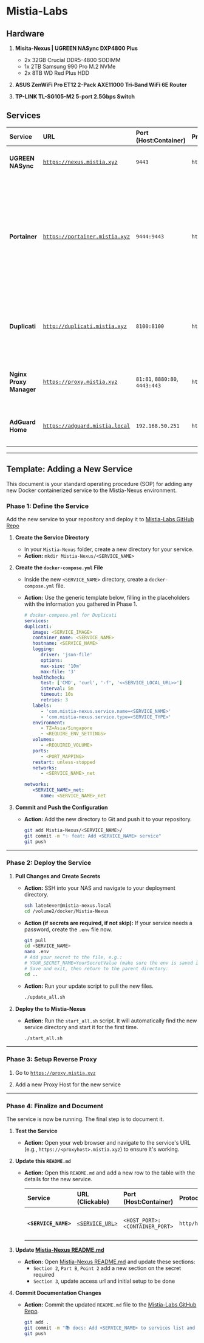 # Mistia-Labs

## Hardware

1. **Misita-Nexus | UGREEN NASync DXP4800 Plus**

   - 2x 32GB Crucial DDR5-4800 SODIMM
   - 1x 2TB Samsung 990 Pro M.2 NVMe
   - 2x 8TB WD Red Plus HDD

2. **ASUS ZenWiFi Pro ET12 2-Pack AXE11000 Tri-Band WiFi 6E Router**

3. **TP-LINK TL-SG105-M2 5-port 2.5Gbps Switch**

## Services

| Service                   | URL                                                | Port (Host:Container) | Protocol | Notes                                                                                                                                              |
| :------------------------ | :------------------------------------------------------------- | :-------------------- | :------- | :------------------------------------------------------------------------------------------------------------------------------------------------- |
| **UGREEN NASync** | [`https://nexus.mistia.xyz`](https://nexus.mistia.xyz) | `9443`       | `https`  | The main management UI for the NAS itself.                                                                                                         |
| **Portainer** | [`https://portainer.mistia.xyz`](https://portainer.mistia.xyz) | `9444:9443`           | `https`  | The primary Docker management UI. Your browser will show a security warning on first visit because it uses a self-signed certificate. This is safe to accept. |
| **Duplicati** | [`http://duplicati.mistia.xyz`](https://duplicati.mistia.xyz)   | `8100:8100`           | `http`   | The automated backup solution. Used for configuring all backup jobs.                                                                               |
| **Nginx Proxy Manager** | [`https://proxy.mistia.xyz`](https://proxy.mistia.xyz) | `81:81`, `8880:80`, `4443:443` | `https` | The reverse proxy and SSL certificate manager for all services. |
| **AdGuard Home** | [`https://adguard.mistia.local`](https://adguard.mistia.local) | `192.168.50.251` | `http` | Network-wide ad blocker. Uses a static `macvlan` IP. |

---

## Template: Adding a New Service

This document is your standard operating procedure (SOP) for adding any new Docker containerized service to the Mistia-Nexus environment.

### Phase 1: Define the Service

Add the new service to your repository and deploy it to [Mistia-Labs GitHub Repo](https://github.com/late4ever/Mistia-Labs/)

1. **Create the Service Directory**

   - In your `Mistia-Nexus` folder, create a new directory for your service.
   - **Action:** `mkdir Mistia-Nexus/<SERVICE_NAME>`

2. **Create the `docker-compose.yml` File**

   - Inside the new `<SERVICE_NAME>` directory, create a `docker-compose.yml` file.
   - **Action:** Use the generic template below, filling in the placeholders with the information you gathered in Phase 1.

      ```yaml
      # docker-compose.yml for Duplicati
      services:
      duplicati:
         image: <SERVICE_IMAGE>
         container_name: <SERVICE_NAME>
         hostname: <SERVICE_NAME>
         logging:
            driver: 'json-file'
            options:
            max-size: '10m'
            max-file: '3'
         healthcheck:
            test: ['CMD', 'curl', '-f', '<<SERVICE_LOCAL_URL>>']
            interval: 5m
            timeout: 10s
            retries: 3
         labels:
            - 'com.mistia-nexus.service.name=<SERVICE_NAME>'
            - 'com.mistia-nexus.service.type=<SERVICE_TYPE>'
         environment:
            - TZ=Asia/Singapore
            - <REQUIRE_ENV_SETTINGS>
         volumes:
            - <REQUIRED_VOLUME>
         ports:
            - <PORT_MAPPING>
         restart: unless-stopped
         networks:
            - <SERVICE_NAME>_net

      networks:
         <SERVICE_NAME>_net:
            name: <SERVICE_NAME>_net
      ```

3. **Commit and Push the Configuration**

   - **Action:** Add the new directory to Git and push it to your repository.

      ```bash
      git add Mistia-Nexus/<SERVICE_NAME>/
      git commit -m "✨ feat: Add <SERVICE_NAME> service"
      git push
      ```

---

### Phase 2: Deploy the Service

1. **Pull Changes and Create Secrets**

   - **Action:** SSH into your NAS and navigate to your deployment directory.

      ```bash
      ssh late4ever@mistia-nexus.local
      cd /volume2/docker/Mistia-Nexus
      ```

   - **Action (if secrets are required, if not skip):** If your service needs a password, create the `.env` file now.

      ```bash
      git pull
      cd <SERVICE_NAME>
      nano .env
      # Add your secret to the file, e.g.:
      # YOUR_SECRET_NAME=YourSecretValue (make sure the env is saved in Bitwarden Mistia-Labs note)
      # Save and exit, then return to the parent directory:
      cd ..
      ```

   - **Action:** Run your update script to pull the new files.

      ```bash
      ./update_all.sh
      ```

2. **Deploy the to Mistia-Nexus**

   - **Action:** Run the `start_all.sh` script. It will automatically find the new service directory and start it for the first time.

      ```bash
      ./start_all.sh
      ```

---

### Phase 3: Setup Reverse Proxy

1. Go to [`https://proxy.mistia.xyz`](https://proxy.mistia.xyz)

2. Add a new Proxy Host for the new service

---

### Phase 4: Finalize and Document

The service is now be running. The final step is to document it.

1. **Test the Service**

   - **Action:** Open your web browser and navigate to the service's URL (e.g., `https://<proxyhost>.mistia.xyz`) to ensure it's working.

2. **Update this `README.md`**

   - **Action:** Open this `README.md` and add a new row to the table with the details for the new service.

      | Service | URL (Clickable) | Port (Host:Container) | Protocol | Notes |
      | :--- | :--- | :--- | :--- | :--- |
      | **`<SERVICE_NAME>`** | [`<SERVICE_URL>`](<SERVICE_URL>) | `<HOST_PORT>:<CONTAINER_PORT>` | `http/https` | *Briefly describe the service.* |

3. **Update [Mistia-Nexus README.md](Mistia-Nexus/README.md)**

   - **Action:** Open [Mistia-Nexus README.md](Mistia-Nexus/README.md) and update these sections:
     - `Section 2`, `Part B`, `Point 2` add a new section on the secret required
     - `Section 3`, update access url and initial setup to be done
  
4. **Commit Documentation Changes**

   - **Action:** Commit the updated `README.md` file to the [Mistia-Labs GitHub Repo](https://github.com/late4ever/Mistia-Labs/).

      ```bash
      git add .
      git commit -m "📚 docs: Add <SERVICE_NAME> to services list and setup docs"
      git push
      ```
